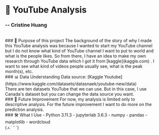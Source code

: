 # 🎥 YouTube Analysis
### -- Cristine Huang

<br>
### 🎯 Purpose of this project
The background of the story of why I made this YouTube analysis was because I wanted to start my YouTube channel but I do not know what kind of YouTube channel I want to put to world and what is the people likes. So from there, I have an idea to make my own research through YouTube data which I got it from [kaggle](kaggle.com) . I want to see what kind of videos people usually see, what is the peak month(s), etc. 

<br>
### 📊 Data Understanding
Data source: [Kaggle Youtube](https://www.kaggle.com/datasets/datasnaek/youtube-new/data)<br>
There are ten datasets YouTube that we can use. But in this case, I use Canada's dataset but you can change the data source you want. 

<br>
### 🚀 Future Improvement
For now, my analysis is limited only to descriptive analysis. For the future improvement I want to do more on the prediction analysis.

<br>
### 🛠️ What I Use
- Python 3.11.3
- jupyterlab 3.6.3
- numpy
- pandas
- matplotlib
- wordcloud

<br>
(ㅅ´ ˘ `)
